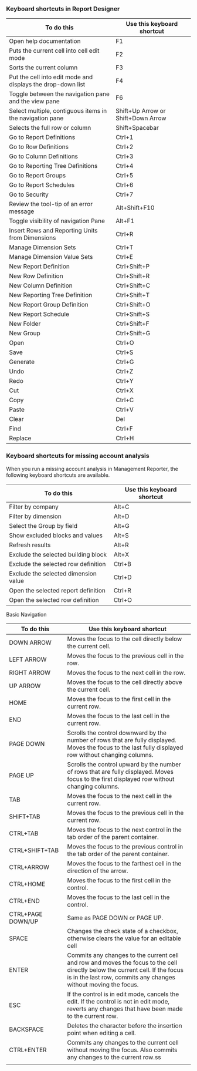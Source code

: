 ### Keyboard shortcuts in Report Designer

| **To do this** | **Use this keyboard shortcut** |
| --- | --- |
| Open help documentation | F1 |  
| Puts the current cell into cell edit mode | F2 |  
| Sorts the current column | F3|  
| Put the cell into edit mode and displays the drop-down list | F4 |  
| Toggle between the navigation pane and the view pane | F6 |  
| Select multiple, contiguous items in the navigation pane | Shift+Up Arrow or Shift+Down Arrow |  
| Selects the full row or column | Shift+Spacebar |  
| Go to Report Definitions | Ctrl+1 |  
| Go to Row Definitions | Ctrl+2 |  
| Go to Column Definitions | Ctrl+3 |  
| Go to Reporting Tree Definitions | Ctrl+4 |  
| Go to Report Groups | Ctrl+5 |  
| Go to Report Schedules | Ctrl+6 |  
| Go to Security | Ctrl+7 |  
| Review the tool-tip of an error message | Alt+Shift+F10 |  
| Toggle visibility of navigation Pane | Alt+F1 |  
| Insert Rows and Reporting Units from Dimensions | Ctrl+R |  
| Manage Dimension Sets | Ctrl+T |  
| Manage Dimension Value Sets | Ctrl+E |  
| New Report Definition | Ctrl+Shift+P |  
| New Row Definition | Ctrl+Shift+R |  
| New Column Definition | Ctrl+Shift+C |  
| New Reporting Tree Definition | Ctrl+Shift+T |  
| New Report Group Definition | Ctrl+Shift+O |  
| New Report Schedule | Ctrl+Shift+S |  
| New Folder | Ctrl+Shift+F |  
| New Group | Ctrl+Shift+G |  
| Open | Ctrl+O |  
| Save | Ctrl+S |  
| Generate | Ctrl+G |  
| Undo | Ctrl+Z |  
| Redo | Ctrl+Y |  
| Cut | Ctrl+X |  
| Copy | Ctrl+C |  
| Paste | Ctrl+V |  
| Clear | Del |  
| Find | Ctrl+F |  
| Replace | Ctrl+H |  

### Keyboard shortcuts for missing account analysis
When you run a missing account analysis in Management Reporter, the following keyboard shortcuts are available.

| **To do this** | **Use this keyboard shortcut** |
| --- | --- |
| Filter by company | Alt+C |
| Filter by dimension | Alt+D |
| Select the Group by field | Alt+G |
| Show excluded blocks and values | Alt+S |
| Refresh results | Alt+R |
| Exclude the selected building block | Alt+X |
| Exclude the selected row definition | Ctrl+B |
| Exclude the selected dimension value | Ctrl+D |
| Open the selected report definition | Ctrl+R |
| Open the selected row definition | Ctrl+O |

Basic Navigation

| **To do this** | **Use this keyboard shortcut** |
| --- | --- |
| DOWN ARROW | Moves the focus to the cell directly below the current cell. |
| LEFT ARROW | Moves the focus to the previous cell in the row. |
| RIGHT ARROW | Moves the focus to the next cell in the row. |
| UP ARROW | Moves the focus to the cell directly above the current cell.  |
| HOME | Moves the focus to the first cell in the current row. |
| END | Moves the focus to the last cell in the current row. |
| PAGE DOWN | Scrolls the control downward by the number of rows that are fully displayed. Moves the focus to the last fully displayed row without changing columns. |
| PAGE UP | Scrolls the control upward by the number of rows that are fully displayed. Moves focus to the first displayed row without changing columns. |
| TAB | Moves the focus to the next cell in the current row. |
| SHIFT+TAB | Moves the focus to the previous cell in the current row. |
| CTRL+TAB | Moves the focus to the next control in the tab order of the parent container.
| CTRL+SHIFT+TAB | Moves the focus to the previous control in the tab order of the parent container.
| CTRL+ARROW | Moves the focus to the farthest cell in the direction of the arrow. |
| CTRL+HOME | Moves the focus to the first cell in the control. |
| CTRL+END | Moves the focus to the last cell in the control. |
| CTRL+PAGE DOWN/UP | Same as PAGE DOWN or PAGE UP. |
| SPACE | Changes the check state of a checkbox, otherwise clears the value for an editable cell |
| ENTER | Commits any changes to the current cell and row and moves the focus to the cell directly below the current cell. If the focus is in the last row, commits any changes without moving the focus. |
| ESC | If the control is in edit mode, cancels the edit. If the control is not in edit mode, reverts any changes that have been made to the current row.
| BACKSPACE | Deletes the character before the insertion point when editing a cell. |
| CTRL+ENTER | Commits any changes to the current cell without moving the focus. Also commits any changes to the current row.ss |
|   |   |

